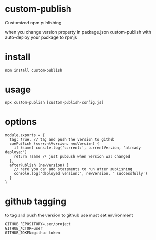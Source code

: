 # custom-publish
Custumized npm publishing

when you change version property in package.json custom-publish with auto-deploy your package to npmjs

# install

```
npm install custom-publish
```
# usage

```
npx custom-publish [custom-publish-config.js]
```
# options

```
module.exports = {
  tag: true, // tag and push the version to github
  canPublish (currentVersion, newVersion) {
    if (same) console.log('current:', currentVersion, 'already deployed')
    return !same // just publush when version was changed
  },
  afterPublish (newVersion) {
    // here you can add statements to run after publishing
    console.log('deployed version:', newVersion, ' successfully')
  }
}
```
# github tagging

to tag and push the version to github use must set environment
```
GITHUB_REPOSITORY=user/project
GITHUB_ACTOR=user
GITHUB_TOKEN=github token
```
